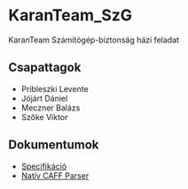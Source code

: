 # KaranTeam_SzG
KaranTeam Számítógép-biztonság házi feladat

## Csapattagok
* Pribleszki Levente
* Jójárt Dániel
* Meczner Balázs
* Szőke Viktor

## Dokumentumok
* [Specifikáció](https://github.com/DaniVagyok/KaranTeam_SzG/wiki/Specifikáció)
* [Natív CAFF Parser](https://github.com/DaniVagyok/KaranTeam_SzG/wiki/Nat%C3%ADv-CAFF-Parser)

